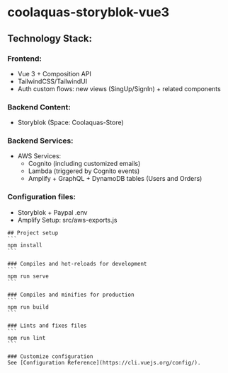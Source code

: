 # coolaquas-storyblok-vue3
## Technology Stack:
### Frontend:
- Vue 3 + Composition API
- TailwindCSS/TailwindUI
- Auth custom flows: new views (SingUp/SignIn) + related components 

### Backend Content:
- Storyblok (Space: Coolaquas-Store)
### Backend Services:
- AWS Services:
  - Cognito (including customized emails)
  - Lambda (triggered by Cognito events)
  - Amplify + GraphQL + DynamoDB tables (Users and Orders)

### Configuration files:
* Storyblok + Paypal 
.env
* Amplify Setup:
src/aws-exports.js
~~~
## Project setup
```
npm install
```

### Compiles and hot-reloads for development
```
npm run serve
```

### Compiles and minifies for production
```
npm run build
```

### Lints and fixes files
```
npm run lint
```

### Customize configuration
See [Configuration Reference](https://cli.vuejs.org/config/).
